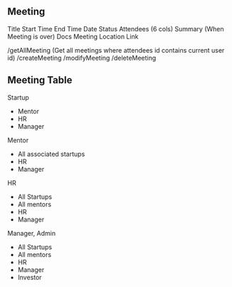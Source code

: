 ## Meeting

Title
Start Time
End Time
Date 
Status
Attendees (6 cols)
Summary (When Meeting is over)
Docs
Meeting
Location
Link

/getAllMeeting (Get all meetings where attendees id contains current user id)
/createMeeting
/modifyMeeting
/deleteMeeting

## Meeting  Table

Startup
- Mentor
- HR 
- Manager

Mentor 
- All associated startups 
- HR 
- Manager

HR
- All Startups 
- All mentors 
- HR 
- Manager

Manager, Admin 
- All Startups 
- All mentors 
- HR 
- Manager
- Investor

